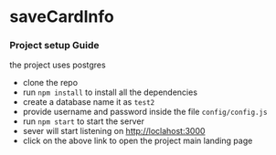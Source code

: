 # saveCardInfo

### Project setup Guide
the project uses postgres

- clone the repo
- run `npm install` to install all the dependencies
- create a database name it as `test2`
- provide username and password inside the file `config/config.js`
- run `npm start` to start the server
- sever will start listening on [http://loclahost:3000](http://loclahost:3000)
- click on the above link to open the project main landing page
